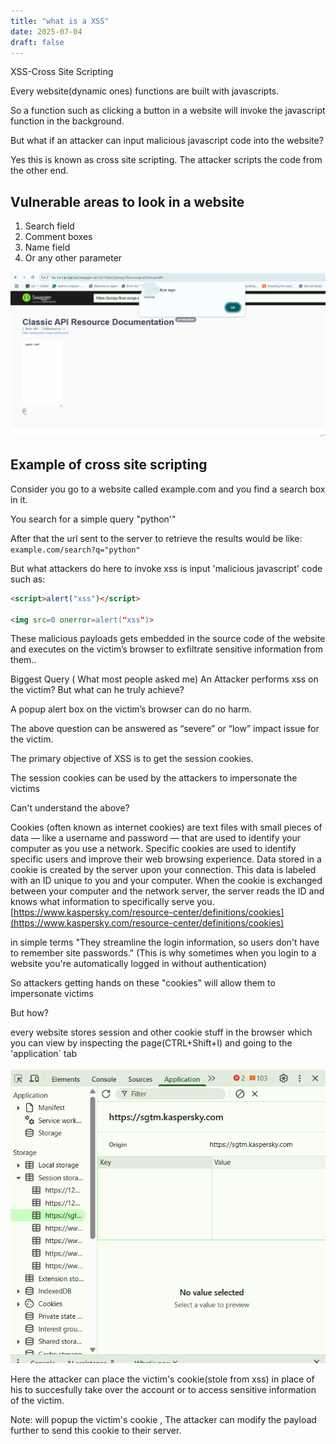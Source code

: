 ```yaml
---
title: "what is a XSS"
date: 2025-07-04
draft: false
---
```


XSS-Cross Site Scripting

Every website(dynamic ones) functions are built with javascripts.

So a function such as clicking a button in a website will invoke the javascript function in the background.

But what if an attacker can input malicious javascript code into the website?

Yes this is known as cross site scripting. The attacker scripts the code from the other end.

## Vulnerable areas to look in a website

1. Search field  
2. Comment boxes  
3. Name field  
4. Or any other parameter  

![Search field example](https://raw.githubusercontent.com/slvignesh05/website/refs/heads/main/content/posts/images/xss-i.png)

## Example of cross site scripting

Consider you go to a website called example.com and you find a search box in it.

You search for a simple query "python'"

After that the url sent to the server to retrieve the results would be like:  
`example.com/search?q="python"`

But what attackers do here to invoke xss is input 'malicious javascript' code such as:

```html
<script>alert("xss")</script>

<img src=0 onerror=alert("xss")>

```

These malicious payloads gets embedded in the source code of the website and executes on the victim’s browser to exfiltrate sensitive information from them..

Biggest Query ( What most people asked me)
An Attacker performs xss on the victim? But what can he truly achieve?

A popup alert box on the victim’s browser can do no harm.

The above question can be answered as “severe” or “low” impact issue for the victim.

The primary objective of XSS is to get the session cookies.

The session cookies can be used by the attackers to impersonate the victims

Can't understand the above? 

Cookies (often known as internet cookies) are text files with small pieces of data — like a username and password — that are used to identify your computer as you use a network. Specific cookies are used to identify specific users and improve their web browsing experience. Data stored in a cookie is created by the server upon your connection. This data is labeled with an ID unique to you and your computer. When the cookie is exchanged between your computer and the network server, the server reads the ID and knows what information to specifically serve you. [https://www.kaspersky.com/resource-center/definitions/cookies](https://www.kaspersky.com/resource-center/definitions/cookies)

in simple terms "They streamline the login information, so users don't have to remember site passwords." (This is why sometimes when you login to a website you're automatically logged in without authentication)

So attackers getting hands on these "cookies" will allow them to impersonate victims

But how?

every website stores session and other cookie stuff in the browser which you can view by inspecting the page(CTRL+Shift+I) and going to the 'application` tab

![Search field example](https://raw.githubusercontent.com/slvignesh05/website/refs/heads/main/content/posts/images/Screenshot%202025-07-05%20235221.png)

Here the attacker can place the victim's cookie(stole from xss) in place of his to succesfully take over the account or to access sensitive information of the victim.

Note: <script>alert(document.cookie)</script> will popup the victim's cookie , The attacker can modify the payload further to send this cookie to their server.

